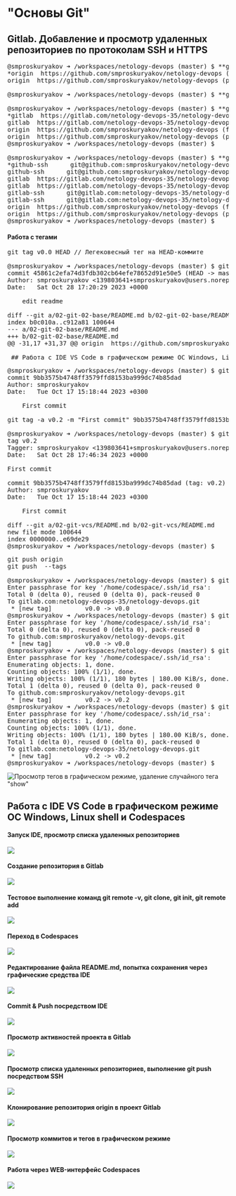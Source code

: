 # "Основы Git"

## Gitlab. Добавление и просмотр удаленных репозиториев по протоколам SSH и HTTPS

<pre>
@smproskuryakov ➜ /workspaces/netology-devops (master) $ **git remote -v**
*origin  https://github.com/smproskuryakov/netology-devops (fetch)
origin  https://github.com/smproskuryakov/netology-devops (push)*

@smproskuryakov ➜ /workspaces/netology-devops (master) $ **git remote add gitlab https://gitlab.com/netology-devops-35/netology-devops.git**

@smproskuryakov ➜ /workspaces/netology-devops (master) $ **git remote -v**
*gitlab  https://gitlab.com/netology-devops-35/netology-devops.git (fetch)
gitlab  https://gitlab.com/netology-devops-35/netology-devops.git (push)
origin  https://github.com/smproskuryakov/netology-devops (fetch)
origin  https://github.com/smproskuryakov/netology-devops (push)*
@smproskuryakov ➜ /workspaces/netology-devops (master) $ 

@smproskuryakov ➜ /workspaces/netology-devops (master) $ **git remote -v**
*github-ssh      git@github.com:smproskuryakov/netology-devops.git (fetch)
github-ssh      git@github.com:smproskuryakov/netology-devops.git (push)
gitlab  https://gitlab.com/netology-devops-35/netology-devops.git (fetch)
gitlab  https://gitlab.com/netology-devops-35/netology-devops.git (push)
gitlab-ssh      git@gitlab.com:netology-devops-35/netology-devops.git (fetch)
gitlab-ssh      git@gitlab.com:netology-devops-35/netology-devops.git (push)
origin  https://github.com/smproskuryakov/netology-devops (fetch)
origin  https://github.com/smproskuryakov/netology-devops (push)*
@smproskuryakov ➜ /workspaces/netology-devops (master) $ 
</pre>


#### Работа с тегами

<pre>
git tag v0.0 HEAD // Легековесный тег на HEAD-коммите

@smproskuryakov ➜ /workspaces/netology-devops (master) $ git show v0.0
commit 45861c2efa74d3fdb302cb64efe78652d91e50e5 (HEAD -> master, tag: v0.0, gitlab-ssh/master, github-ssh/master)
Author: smproskuryakov <139803641+smproskuryakov@users.noreply.github.com>
Date:   Sat Oct 28 17:20:29 2023 +0000

    edit readme

diff --git a/02-git-02-base/README.md b/02-git-02-base/README.md
index b0c010a..c912a81 100644
--- a/02-git-02-base/README.md
+++ b/02-git-02-base/README.md
@@ -31,17 +31,37 @@ origin  https://github.com/smproskuryakov/netology-devops (push)*
 
 ## Работа с IDE VS Code в графическом режиме ОС Windows, Linux shell и Codespaces
</pre>

<pre>
@smproskuryakov ➜ /workspaces/netology-devops (master) $ git log --grep "First commit"
commit 9bb3575b4748ff3579ffd8153ba999dc74b85dad
Author: smproskuryakov <smproskuryakov@yandex.ru>
Date:   Tue Oct 17 15:18:44 2023 +0300

    First commit

git tag -a v0.2 -m "First commit" 9bb3575b4748ff3579ffd8153ba999dc74b85dad

@smproskuryakov ➜ /workspaces/netology-devops (master) $ git show v0.2
tag v0.2
Tagger: smproskuryakov <139803641+smproskuryakov@users.noreply.github.com>
Date:   Sat Oct 28 17:46:34 2023 +0000

First commit

commit 9bb3575b4748ff3579ffd8153ba999dc74b85dad (tag: v0.2)
Author: smproskuryakov <smproskuryakov@yandex.ru>
Date:   Tue Oct 17 15:18:44 2023 +0300

    First commit

diff --git a/02-git-vcs/README.md b/02-git-vcs/README.md
new file mode 100644
index 0000000..e69de29
@smproskuryakov ➜ /workspaces/netology-devops (master) $ 
</pre>

<pre>
git push origin <tag>
git push <remote> --tags

@smproskuryakov ➜ /workspaces/netology-devops (master) $ git push gitlab-ssh v0.0
Enter passphrase for key '/home/codespace/.ssh/id_rsa': 
Total 0 (delta 0), reused 0 (delta 0), pack-reused 0
To gitlab.com:netology-devops-35/netology-devops.git
 * [new tag]         v0.0 -> v0.0
@smproskuryakov ➜ /workspaces/netology-devops (master) $ git push github-ssh v0.0
Enter passphrase for key '/home/codespace/.ssh/id_rsa': 
Total 0 (delta 0), reused 0 (delta 0), pack-reused 0
To github.com:smproskuryakov/netology-devops.git
 * [new tag]         v0.0 -> v0.0
@smproskuryakov ➜ /workspaces/netology-devops (master) $ git push github-ssh --tags
Enter passphrase for key '/home/codespace/.ssh/id_rsa': 
Enumerating objects: 1, done.
Counting objects: 100% (1/1), done.
Writing objects: 100% (1/1), 180 bytes | 180.00 KiB/s, done.
Total 1 (delta 0), reused 0 (delta 0), pack-reused 0
To github.com:smproskuryakov/netology-devops.git
 * [new tag]         v0.2 -> v0.2
@smproskuryakov ➜ /workspaces/netology-devops (master) $ git push gitlab-ssh --tags
Enter passphrase for key '/home/codespace/.ssh/id_rsa': 
Enumerating objects: 1, done.
Counting objects: 100% (1/1), done.
Writing objects: 100% (1/1), 180 bytes | 180.00 KiB/s, done.
Total 1 (delta 0), reused 0 (delta 0), pack-reused 0
To gitlab.com:netology-devops-35/netology-devops.git
 * [new tag]         v0.2 -> v0.2
@smproskuryakov ➜ /workspaces/netology-devops (master) $ 
</pre>
![Просмотр тегов в графическом режиме, удаление случайного тега "show"](img/tags-graph.png)




## Работа с IDE VS Code в графическом режиме ОС Windows, Linux shell и Codespaces

#### Запуск IDE, просмотр списка удаленных репозиториев
![](img/vscode-start.png)

#### Создание репозитория в Gitlab
![](img/gitlab-new-repo.png)

#### Тестовое выполнение команд git remote -v, git clone, git init, git remote add 
![](img/git-remote-add-gitlab.png)

#### Переход в Codespaces
![](img/open-netologydevops-graphis.png)

#### Редактирование файла README.md, попытка сохранения через графические средства IDE
![](img/index-changes.png)

#### Commit & Push посредством IDE
![](img/commit-push.png)

#### Просмотр активностей проекта в Gitlab
![](img/git-lab-project-overview.png)

#### Просмотр списка удаленных репозиториев, выполнение git push посредством SSH
![](img/git-push-ssh.png)

#### Клонирование репозитория origin в проект Gitlab
![](img/git-remote-add-github-ssh.png)

#### Просмотр коммитов и тегов в графическом режиме
![](img/vs-code-gitlens-commitgraph-tags.png)

#### Работа через WEB-интерфейс Codespaces
![](img/codespaces-web-ide.png)


































